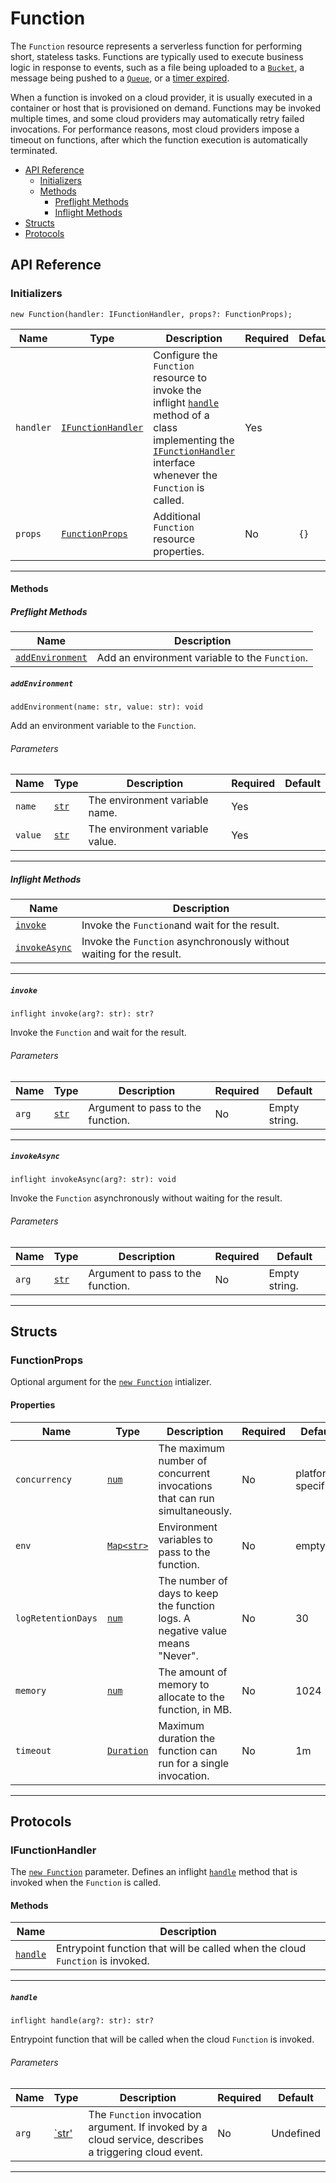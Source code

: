 # Function

The `Function` resource represents a serverless function for performing short, stateless tasks. Functions are typically used to execute business logic in response to events, such as a file being uploaded to a [`Bucket`](./bucket.md), a message being pushed to a [`Queue`](./queue.md), or a [timer expired](./schedule.md).

When a function is invoked on a cloud provider, it is usually executed in a container or host that is provisioned on demand. Functions may be invoked multiple times, and some cloud providers may automatically retry failed invocations. For performance reasons, most cloud providers impose a timeout on functions, after which the function execution is automatically terminated.

<!-- markdownlint-disable MD007 -->
- [API Reference](#api-reference)
    - [Initializers](#initializers)
    - [Methods](#methods)
        - [Preflight Methods](#preflight-methods)
        - [Inflight Methods](#inflight-methods)
- [Structs](#structs)
- [Protocols](#protocols)
<!-- markdownlint-enable MD007 -->

## API Reference <a id="api-reference"></a>

### Initializers <a id="initializers"></a>

```wing
new Function(handler: IFunctionHandler, props?: FunctionProps);
```

| **Name** | **Type** | **Description** | **Required** | **Default** |
| --- | --- | --- | --- | --- |
| `handler` | [`IFunctionHandler`](#IFunctionHandler-) | Configure the `Function` resource to invoke the inflight [`handle`](#handle) method of a class implementing the [`IFunctionHandler`](#IFunctionHandler-) interface whenever the `Function` is called.| Yes | |
| `props` | [`FunctionProps`](#FunctionProps-) | Additional `Function` resource properties. | No | `{}` |

---

#### Methods <a id="methods"></a>

##### Preflight Methods <a id="preflight-methods"></a>

| **Name** | **Description** |
| --- | --- |
| [`addEnvironment`](#addEnvironment-) | Add an environment variable to the `Function`. |

##### `addEnvironment` <a id="addEnvironment-"></a>

```wing
addEnvironment(name: str, value: str): void
```

Add an environment variable to the `Function`.

###### Parameters <a id ="Function.addEnvironment.parameters"></a>

| **Name** | **Type** | **Description** | **Required** | **Default** |
| -------- | -------- | --------------- | ------------ | ----------- |
| `name` | [`str`](../spec.md#standard-types) | The environment variable name. | Yes | |
| `value` | [`str`](../spec.md#standard-types) | The environment variable value. | Yes | |

---

##### Inflight Methods <a id="inflight-methods"></a>

| **Name** | **Description** |
| --- | --- |
| [`invoke`](#invoke) | Invoke the `Function`and wait for the result. |
| [`invokeAsync`](#invokeAsync-) | Invoke the `Function` asynchronously without waiting for the result. |

---

##### `invoke` <a id="invoke"></a>

```wing
inflight invoke(arg?: str): str?
```

Invoke the `Function` and wait for the result.

###### Parameters <a id ="Function.invoke.parameters"></a>

| **Name** | **Type** | **Description** | **Required** | **Default** |
| -------- | -------- | --------------- | ------------ | ----------- |
| `arg` | [`str`](../spec.md#standard-types) | Argument to pass to the function. | No | Empty string. |

---

##### `invokeAsync` <a id="invokeAsync-"></a>

```wing
inflight invokeAsync(arg?: str): void
```

Invoke the `Function` asynchronously without waiting for the result.

###### Parameters <a id ="Function.invokeAsync.parameters"></a>

| **Name** | **Type** | **Description** | **Required** | **Default** |
| -------- | -------- | --------------- | ------------ | ----------- |
| `arg` | [`str`](../spec.md#standard-types) | Argument to pass to the function. | No | Empty string. |

---

## Structs <a id="structs"></a>

### FunctionProps <a id="FunctionProps-"></a>

Optional argument for the [`new Function`](#initializers) intializer.

#### Properties <a id="FunctionProps.Properties"></a>

| **Name** | **Type** | **Description** | **Required** | **Default** |
| --- | --- | --- | --- | --- |
| `concurrency` | [`num`](../spec.md#standard-types) | The maximum number of concurrent invocations that can run simultaneously. | No | platform-specific |
| `env`| [`Map<str>`](../spec.md#standard-types) | Environment variables to pass to the function. | No | empty |
| `logRetentionDays` | [`num`](../spec.md#standard-types) | The number of days to keep the function logs. A negative value means "Never".| No | 30 |
| `memory` | [`num`](../spec.md#standard-types) | The amount of memory to allocate to the function, in MB. | No | 1024 |
| `timeout` | [`Duration`](../spec.md#standard-types) | Maximum duration the function can run for a single invocation. | No | 1m |

---

## Protocols <a id="protocols"></a>

### IFunctionHandler <a id="IFunctionHandler-"></a>

The [`new Function`](#initializers) parameter.  Defines an inflight [`handle`](#handle) method that is invoked when the `Function` is called.

#### Methods <a id="IFunctionHandler.Methods"></a>

| **Name** | **Description** |
| --- | --- |
| [`handle`](#handle) | Entrypoint function that will be called when the cloud `Function` is invoked. |

---

##### `handle` <a id="handle"></a>

```wing
inflight handle(arg?: str): str?
```

Entrypoint function that will be called when the cloud `Function` is invoked.

###### Parameters <a id="IFunctionHandler.handle.parameters"></a>

| **Name** | **Type** | **Description** | **Required** | **Default** |
| -------- | -------- | --------------- | ------------ | ----------- |
| `arg` | [`str'](../spec.md#standard-types) | The `Function` invocation argument. If invoked by a cloud service, describes a triggering cloud event.  | No | Undefined |

---
